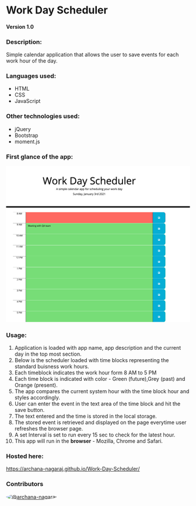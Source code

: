 
# Work Day Scheduler
#### Version 1.0

### Description:
Simple calendar application that allows the user to save events for each work hour of the day. 

### Languages used:
- HTML
- CSS
- JavaScript

### Other technologies used:
- jQuery
- Bootstrap
- moment.js

### First glance of the app:
![Screenshot](./Assets/images/Screenshot_Scheduler.png)

### Usage:
1. Application is loaded with app name, app description and the current day in the top most section.
2. Below is the scheduler loaded with time blocks representing the standard buisness work hours.
3. Each timeblock indicates the work hour form 8 AM to 5 PM
4. Each time block is indicated with color - Green (future),Grey (past) and Orange (present).
5. The app compares the current system hour with the time block hour and styles accordingly.
6. User can enter the event in the text area of the time block and hit the save button.
7. The text entered and the time is stored in the local storage.
8. The stored event is retrieved and displayed on the page everytime user refreshes the browser page.
9. A set Interval is set to run every 15 sec to check for the latest hour.
10. This app will run in the **browser** - Mozilla, Chrome and Safari.

### Hosted here:
https://archana-nagaraj.github.io/Work-Day-Scheduler/


### Contributors
<a href="https://github.com/archana-nagaraj"><img src="https://avatars2.githubusercontent.com/u/1306522?s=60&amp;v=4" alt="@archana-nagaraj" width="40" height="40" style="border-radius:50%">


